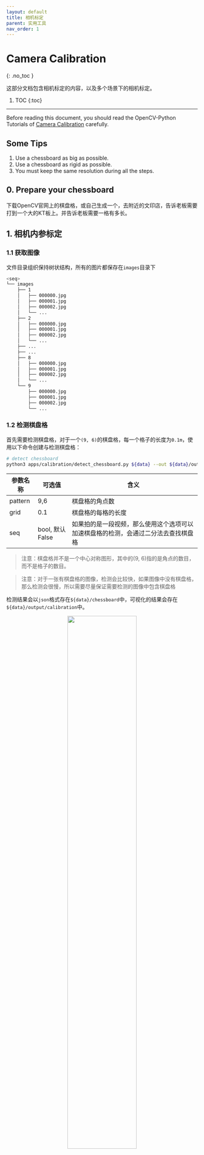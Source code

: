 ```yaml
---
layout: default
title: 相机标定
parent: 实用工具
nav_order: 1
---
```


# Camera Calibration

{: .no_toc }

这部分文档包含相机标定的内容，以及多个场景下的相机标定。

1. TOC
{:toc}
---

Before reading this document, you should read the OpenCV-Python Tutorials of [Camera Calibration](https://docs.opencv.org/master/dc/dbb/tutorial_py_calibration.html) carefully.

## Some Tips
1. Use a chessboard as big as possible.
2. Use a chessboard as rigid as possible.
3. You must keep the same resolution during all the steps.

## 0. Prepare your chessboard

下载OpenCV官网上的棋盘格，或自己生成一个，去附近的文印店，告诉老板需要打到一个大的KT板上。并告诉老板需要一格有多长。

## 1. 相机内参标定

### 1.1 获取图像

文件目录组织保持树状结构，所有的图片都保存在`images`目录下

```bash
<seq>
└── images
    ├── 1
    │   ├── 000000.jpg
    │   ├── 000001.jpg
    │   ├── 000002.jpg
    │   └── ...
    ├── 2
    │   ├── 000000.jpg
    │   ├── 000001.jpg
    │   ├── 000002.jpg
    │   └── ...
    ├── ...
    ├── ...
    ├── 8
    │   ├── 000000.jpg
    │   ├── 000001.jpg
    │   ├── 000002.jpg
    │   └── ...
    └── 9
        ├── 000000.jpg
        ├── 000001.jpg
        ├── 000002.jpg
        └── ...
```

### 1.2 检测棋盘格

首先需要检测棋盘格，对于一个`(9, 6)`的棋盘格，每一个格子的长度为`0.1m`，使用以下命令创建与检测棋盘格：

```bash
# detect chessboard
python3 apps/calibration/detect_chessboard.py ${data} --out ${data}/output/calibration --pattern 9,6 --grid 0.1 --seq
```

|参数名称|可选值|含义|
|----|----|----|
|pattern|9,6|棋盘格的角点数|
|grid|0.1|棋盘格的每格的长度|
|seq|bool, 默认False|如果拍的是一段视频，那么使用这个选项可以加速棋盘格的检测，会通过二分法去查找棋盘格|

> 注意：棋盘格并不是一个中心对称图形，其中的(9, 6)指的是角点的数目，而不是格子的数目。

> 注意：对于一张有棋盘格的图像，检测会比较快，如果图像中没有棋盘格，那么检测会很慢，所以需要尽量保证需要检测的图像中包含棋盘格

检测结果会以`json`格式存在`${data}/chessboard`中，可视化的结果会存在`${data}/output/calibration`中。

<div align="center">
    <img src="../images/calibration/chessboard.jpg" width="60%">
    <br>
    <sup>棋盘格检测结果</sup>
</div>

### 1.3 内参标定

棋盘格提取之后，计算相机内参。
<!-- After extracting chessboard, it is available to calibrate the intrinsic parameter. -->

```bash
python3 apps/calibration/calib_intri.py ${data} --num 200 --share_intri
```

|参数名称|可选值|含义|
|----|----|----|
|ext|.jpg, .png| 图像后缀
|num|>0|使用的图像数量|
|share_intri|bool, 默认False|是否共享所有相机的内参|

运行完成后，程序会输出`intri.yml`到`${data}/output`目录。
<!-- After the script finishes, you'll get `intri.yml` under `${data}/output`. -->
<!-- > This step may take a long time, so please be patient. :-) -->

> 这一步如果使用200张图需要花费大概2小时

## 2. 相机外参标定

相机外参标定步骤用于确定各个相机的在世界坐标中的位置。通常会使用一些标志点来确定世界坐标。最简单的方式是使用棋盘格，对于大场景无法使用棋盘格的，可以使用场景中的标志点，并测量其实际物理坐标。

### 2.1 使用棋盘格

对于多个相机可以拍到地面的情况，首先将棋盘格放置到地面，确保每一个相机都能看到。接着抓取一帧图片，如图所示。

<div align="center">
    <img src="../images/calibration/ground_img.jpg" width="60%">
    <br>
    <sup>将棋盘格放置在地面</sup>
</div>

检测棋盘格：

```bash
python3 apps/calibration/detect_chessboard.py ${data} --out ${data}/output/calibration --pattern 9,6 --grid 0.1 --debug
```

使用标注工具检查检测的棋盘格是否有问题：

```bash
python3 apps/annotation/annot_calib.py ${data} --annot chessboard --mode chessboard
```

|按键|功能|
|----|----|----|
|q|退出标注|
|` `|切换到下一个点|
|`b`|切换到上一个点|
|`e`|对于选定的矩形框，进行检测|

标定外参，注意在这里需要指定之前标定的相机内参的路径：

```bash
python3 apps/calibration/calib_extri.py ${data} --intri <path/to/intri>/intri.yml
```

相机外参将会输出到`${data}`目录下。

#### LightStage

对于LightStage数据，需要使用2048分辨率下的图片
```bash
python3 apps/calibration/calib_extri.py ${data} --intri data/camera/intri_lightstage_2048.yml
# 对输出的相机参数缩小一半，得到1024分辨率下的相机参数
python3 apps/calibration/transform_camera.py ${data} ${data}/1024 --scale 0.5
```
此时的`${data}/1024`目录下即为所需的输出。

#### Hikvision



### 2.2 使用标志点



### 2.3 使用人体关键点

TODO

### 2.4 BA优化

在多相机的情况下，可以利用多视角的一致性信息。

<div align="center">
    <img src="../images/calibration/ba_img.jpg" width="60%">
    <br>
    <sup>棋盘格在多个相机内可见</sup>
</div>


```bash
data=/path/to/img
# 以下三种情况选择其中一个
# 1. 只优化相机的RT
python3 apps/calibration/calib_ba.py ${data} --init ${data}/../ground --ground ${data}/../ground --out ${data}/output-ba
# 1. 优化相机的RT，同时优化K
python3 apps/calibration/calib_ba.py ${data} --init ${data}/../ground --ground ${data}/../ground --out ${data}/output-ba-optK --optK
# 1. 优化相机的RT，同时优化K, D
python3 apps/calibration/calib_ba.py ${data} --init ${data}/../ground --ground ${data}/../ground --out ${data}/output-ba-optKD --optK --optD
```

|参数名称|可选值|含义|
|----|----|----|
|init|<path>| 初始化的相机内参与外参的路径 |
|ground|<path>|拍摄的棋盘格放在地面的文件路径|
|out|<path>|标定结果输出路径|
|optK|bool|是否优化相机的焦距、光心，默认False|
|optD|bool|是否优化相机的畸变参数，默认False|


### 单目情况

对于单目的情况，无法使用多视角标定，可直接创建空白的相机，这个相机的焦距会根据输入的图像形状指定，光心在图像中心，旋转为单位阵，位置为0。注意，这样指定的相机无法用于多视角重建的代码，只能用于单视角重建。

```bash
python3 apps/calibration/create_blank_camera.py ${data} --shape 2160 3840
```

## 3. 检查

### 可视化检查

```bash
out=/path/to/output
python3 apps/calibration/check_calib.py ${data} --out ${out} --mode grid --show
```

<div align="center">
    <img src="../images/calibration/check_cube.jpg" width="60%">
    <br>
    <sup>可视化虚拟的立方体</sup>
</div>

立方体的顶点0坐标为`(0, 0, 0)`，顶点1坐标为`(1, 0, 0)`，顶点3坐标为`(0, 1, 0)`，顶点4坐标为`(0, 0, 1)`。

### 定量结果
如果使用了BA来进行标定，可以通过这一步定量计算所有帧的平均标定误差。

```bash
out=/path/to/output
python3 apps/calibration/check_calib.py ${data} --out ${out} --mode match --show
```

<!-- ## 1. Record videos
Usually, we need to record two sets of images, one for intrinsic parameters and one for extrinsic parameters.

First, you should record images with your chessboard for each camera separately. The images of each camera should be placed into the `<intri_data>/images` directory. The following code will take the file name as the name of each camera.

```bash
<intri_data>
└── videos
    ├── 01.mp4
    ├── 02.mp4
    ├── ...
    └── xx.mp4
```

In this tutorial, we use our sample datasets as an example. In that dataset, the intri data is just like the picture below.

<div align="center">
    <img src="assets/intri_sample.png" width="60%">
    <br>
    <sup>Example Intrinsic Dataset</sup>
</div>


For the extrinsic parameters, you should place the chessboard pattern where it will be visible to all the cameras (on the floor for example) and then take a picture or a short video on all of the cameras.

```bash
<extri_data>
└── videos
    ├── 01.mp4
    ├── 02.mp4
    ├── ...
    └── xx.mp4
```

The sample extri data is like the picture below.


<div align="center">
    <img src="assets/extri_sample.png" width="60%">
    <br>
    <sup>Example Extrinsic Dataset</sup>
</div>


## 2. Detect the chessboard
For both intrinsic parameters and extrinsic parameters, we need detect the corners of the chessboard. So in this step, we first extract images from videos and second detect and write the corners.
```bash
# detect chessboard
python3 apps/calibration/detect_chessboard.py ${data} --out ${data}/output/calibration --pattern 9,6 --grid 0.1 --seq
```
The results will be saved in `${data}/chessboard`, the visualization will be saved in `${data}/output/calibration`.

To specify your chessboard, add the option `--pattern`, `--grid`.

Repeat this step for `<intri_data>` and `<extri_data>`.

After this step, you should get the results like the pictures below.

<div align="center">
    <img src="assets/extri_chessboard.jpg" width="60%">
    <br>
    <sup>Result of Detecting Extrinsic Dataset</sup>
</div>


<div align="center">
    <img src="assets/intri_chessboard.jpg" width="60%">
    <br>
    <sup>Result of Detecting Intrinsic Dataset</sup>
</div>

## 2.5 Finetune the Chessboard Detection Result

It is vital for calibration to detect the keypoints of chessboard correctly. **Thus we highly recommend you to carefully inspect the visualization result in ${data}/output.** If you find some detection results are wrong, we provide you a tool to make some modifications to them.

```bash
python apps/annotation/annot_calib.py $data --mode chessboard --pattern 9,6 --annot chessboard
```

After running the script above, a OpenCV GUI prompt will show, like below:

<div align="center">
    <img src="assets/ft1.png" width="60%">
    <br>
    <sup>Calibration Annotation Toolkit GUI Interface</sup>
</div>


> This tool is component of our awesome annotation toolkits, so some key mapping is similar. To learn more about our annotation tools, please check [the document](../annotation/Readme.md).

At the same time, you can see that the CLI presents some auxilary information.


<div align="center">
    <img src="assets/ft2.png" width="60%">
    <br>
    <sup>CLI Prompt of the Annotation Tool</sup>
</div>


You can learn from the CLI prompt to know the information and which point you are labeling.

In the GUI, the current edited corner is highlighted by a red circle. If you want to make some modification, use mouse to click the correct place, and then a white anchor "+" is presented there.


<div align="center">
    <img src="assets/ft3.png" width="60%">
    <br>
    <sup>Use mouse to specify the correct position</sup>
</div>

If you think the newly specified coordinate(marked as white anchor) should be the correct position for this corner, rather than old one, press `Space` to confirm. Then the corner position will be changed. 

<div align="center">
    <img src="assets/ft4.png" width="60%">
    <br>
    <sup>The result after modifing the position of point</sup>
</div>

After finish modifying this point, press `Space` to move on to next point.


<div align="center">
    <img src="assets/ft5.png" width="60%">
    <br>
    <sup>Press Space to move on to next point</sup>
</div>

> Currently we only support move to next point. If you want to move to previous point, please `Space` for many times until it back to start.

If you're satisfied with this frame, you can press `D` move on to next frame.


<div align="center">
    <img src="assets/ft6.png" width="60%">
    <br>
    <sup>Press D to move on to next frame</sup>
</div>


If you press `A`, you can move back to previous frame.

After finish annotating every frames, press `q` to quit.

<div align="center">
    <img src="assets/ft7.png" width="40%">
    <br>
    <sup>CLI prompt to save the result. Press Y to save and N to discard</sup>
</div>

Then you can choose whether to save this annotation.

> If your data is on remote server, then the OpenCV GUI may be too slow to operate if you directly run the script via ssh X forwarding. We recommend you use `sshfs` to mount the remote data directory and locally run this script.


## 3. Intrinsic Parameter Calibration

After extracting chessboard, it is available to calibrate the intrinsic parameter.

```bash
python3 apps/calibration/calib_intri.py ${data} --num 200
```

After the script finishes, you'll get `intri.yml` under `${data}/output`.

> This step may take a long time, so please be patient. :-)

## 4. Extrinsic Parameter Calibration


Then you can calibrate the extrinsic parameter.

```
python3 apps/calibration/calib_extri.py ${extri} --intri ${intri}/output/intri.yml
```

After the script finished, you'll get `extri.yml` under `${intri}/output`.

## 5. (Optional)Bundle Adjustment

Coming soon

## 6. Check the calibration

To check whether your camera parameter is correct, we provide several approaches to make verification.

1. **Check the calibration results with chessboard:**
```bash
python3 apps/calibration/check_calib.py ${extri} --out ${intri}/output --vis --show
```

A window will be shown for checking.

<div align="center">
    <img src="assets/vis_check.png" width="60%">
    <br>
    <sup>Use chessboard to check results</sup>
</div>

**Check the results with a cube.**
```bash
python3 apps/calibration/check_calib.py ${extri} --out ${extri}/output --cube
```

You'll get results in `$data/output/cube`. 


<div align="center">
    <img src="assets/cube.jpg" width="60%">
    <br>
    <sup>Use cube to check results</sup>
</div> -->
